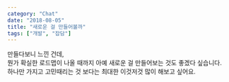 ```yaml
---
category: "Chat"
date: "2018-08-05"
title: "새로운 걸 만들어볼까"
tags: ["개발", "잡담"]
---
```


만들다보니 느낀 건데,  
뭔가 확실한 로드맵이 나올 때까지 아예 새로운 걸 만들어보는 것도 좋겠다 싶습니다.  
하나만 가지고 고민때리는 것 보다는 최대한 이것저것 많이 해보고 싶어요.
